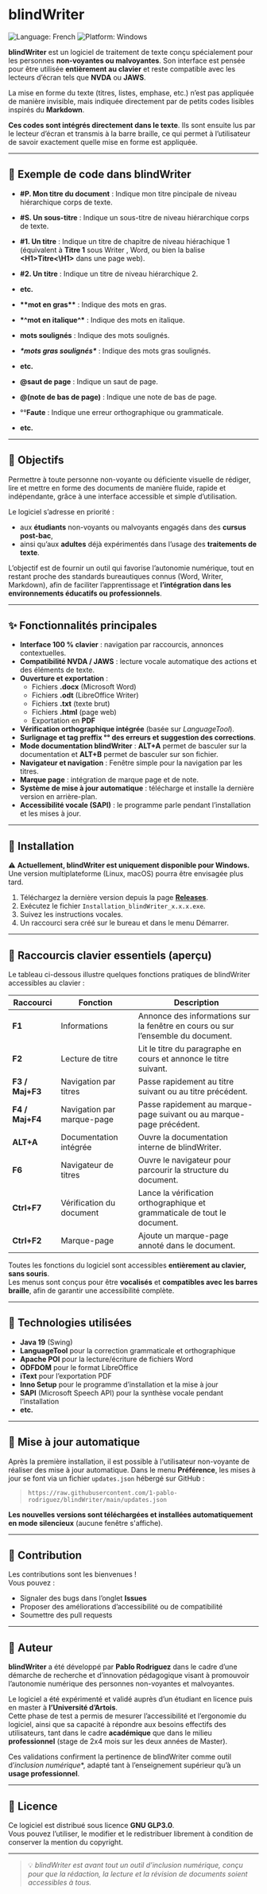# blindWriter

![Language: French](https://img.shields.io/badge/lang-French-blue?style=flat-square&logo=google-translate)
![Platform: Windows](https://img.shields.io/badge/platform-Windows-lightgrey?style=flat-square&logo=windows)

**blindWriter** est un logiciel de traitement de texte conçu spécialement pour les personnes **non-voyantes ou malvoyantes**.
Son interface est pensée pour être utilisée **entièrement au clavier** et reste compatible avec les lecteurs d’écran tels que **NVDA** ou **JAWS**.

La mise en forme du texte (titres, listes, emphase, etc.) n’est pas appliquée de manière invisible, mais indiquée directement par de petits codes lisibles inspirés du **Markdown**.

**Ces codes sont intégrés directement dans le texte**. Ils sont ensuite lus par le lecteur d’écran et transmis à la barre braille, ce qui permet à l’utilisateur de savoir exactement quelle mise en forme est appliquée.

---

## 📌 Exemple de code dans blindWriter

- **#P. Mon titre du document** : Indique mon titre pincipale de niveau hiérarchique corps de texte.
- **#S. Un sous-titre** : Indique un sous-titre  de niveau hiérarchique corps de texte.
- **#1. Un titre** : Indique un titre de chapitre de niveau hiérachique 1 (équivalent à **Titre 1** sous Writer , Word, ou bien la balise **\<H1\>Titre<\H1\>** dans une page web).
- **#2. Un titre** : Indique un titre de niveau hiérarchique 2.
- **etc.**

- **\*\*mot en gras\*\*** : Indique des mots en gras.
- **\*^mot en italique^\*** : Indique des mots en italique.
- **__mots soulignés__** : Indique des mots soulignés.
- **_\*mots gras soulignés\*_** : Indique des mots gras soulignés.
- **etc.**

- **@saut de page** : Indique un saut de page.
- **@(note de bas de page)** : Indique une note de bas de page.
- °°**Faute** : Indique une erreur orthographique ou grammaticale.
- **etc.**

---

## 🎯 Objectifs

Permettre à toute personne non-voyante ou déficiente visuelle de rédiger, lire et mettre en forme des documents de manière fluide, rapide et indépendante, grâce à une interface accessible et simple d’utilisation.

Le logiciel s’adresse en priorité :

- aux **étudiants** non-voyants ou malvoyants engagés dans des **cursus post-bac**,
- ainsi qu’aux **adultes** déjà expérimentés dans l’usage des **traitements de texte**.

L’objectif est de fournir un outil qui favorise l’autonomie numérique, tout en restant proche des standards bureautiques connus (Word, Writer, Markdown), afin de faciliter l’apprentissage et **l’intégration dans les environnements éducatifs ou professionnels**.

---

## ✨ Fonctionnalités principales

- **Interface 100 % clavier** : navigation par raccourcis, annonces contextuelles.  
- **Compatibilité NVDA / JAWS** : lecture vocale automatique des actions et des éléments de texte.  
- **Ouverture et exportation** :
  - Fichiers **.docx** (Microsoft Word)
  - Fichiers **.odt** (LibreOffice Writer)
  - Fichiers **.txt** (texte brut)
  - Fichiers  **.html** (page web)
  - Exportation en **PDF**
- **Vérification orthographique intégrée** (basée sur *LanguageTool*).  
- **Surlignage et tag preffix °° des erreurs et suggestion des corrections**.  
- **Mode documentation blindWriter** : **ALT+A** permet de basculer sur la documentation et **ALT+B** permet de basculer sur son fichier.
- **Navigateur et navigation** : Fenêtre simple pour la navigation par les titres.
- **Marque page** : intégration de marque page et de note.
- **Système de mise à jour automatique** : télécharge et installe la dernière version en arrière-plan.  
- **Accessibilité vocale (SAPI)** : le programme parle pendant l’installation et les mises à jour.  

---

## 🧩 Installation
⚠️ **Actuellement, blindWriter est uniquement disponible pour Windows.**  
Une version multiplateforme (Linux, macOS) pourra être envisagée plus tard.

1. Téléchargez la dernière version depuis la page [**Releases**](https://github.com/1-pablo-rodriguez/blindWriter/releases).  
2. Exécutez le fichier `Installation_blindWriter_x.x.x.exe`.  
3. Suivez les instructions vocales.  
4. Un raccourci sera créé sur le bureau et dans le menu Démarrer.

---

## 🎹 Raccourcis clavier essentiels (aperçu)

Le tableau ci-dessous illustre quelques fonctions pratiques de blindWriter accessibles au clavier :

| Raccourci      | Fonction               | Description                                                                 |
|----------------|------------------------|-----------------------------------------------------------------------------|
| **F1**         | Informations           | Annonce des informations sur la fenêtre en cours ou sur l’ensemble du document. |
| **F2**         | Lecture de titre       | Lit le titre du paragraphe en cours et annonce le titre suivant.            |
| **F3 / Maj+F3**| Navigation par titres  | Passe rapidement au titre suivant ou au titre précédent.                    |
| **F4 / Maj+F4**| Navigation par marque-page  | Passe rapidement au marque-page suivant ou au marque-page précédent.   |
| **ALT+A**      | Documentation intégrée | Ouvre la documentation interne de blindWriter.                              |
| **F6**         | Navigateur de titres   | Ouvre le navigateur pour parcourir la structure du document.                |
| **Ctrl+F7**    | Vérification du document   | Lance la vérification orthographique et grammaticale de tout le document.   |
| **Ctrl+F2**    | Marque-page            | Ajoute un marque-page annoté dans le document.                              |

Toutes les fonctions du logiciel sont accessibles **entièrement au clavier, sans souris**.  
Les menus sont conçus pour être **vocalisés** et **compatibles avec les barres braille**, afin de garantir une accessibilité complète.

---

## 🧱 Technologies utilisées

- **Java 19** (Swing)  
- **LanguageTool** pour la correction grammaticale et orthographique  
- **Apache POI** pour la lecture/écriture de fichiers Word  
- **ODFDOM** pour le format LibreOffice  
- **iText** pour l’exportation PDF  
- **Inno Setup** pour le programme d’installation et la mise à jour  
- **SAPI** (Microsoft Speech API) pour la synthèse vocale pendant l’installation
- **etc.**

---

## 🔄 Mise à jour automatique

Après la première installation, il est possible à l'utilisateur non-voyante de réaliser des mise à jour automatique.
Dans le menu **Préférence**, les mises à jour se font via un fichier `updates.json` hébergé sur GitHub :  
> `https://raw.githubusercontent.com/1-pablo-rodriguez/blindWriter/main/updates.json`

**Les nouvelles versions sont téléchargées et installées automatiquement en mode silencieux** (aucune fenêtre s'affiche).

---

## 💬 Contribution

Les contributions sont les bienvenues !  
Vous pouvez :
- Signaler des bugs dans l’onglet **Issues**
- Proposer des améliorations d’accessibilité ou de compatibilité
- Soumettre des pull requests

---

## 👤 Auteur

**blindWriter** a été développé par **Pablo Rodriguez** dans le cadre d’une démarche de recherche et d’innovation pédagogique visant à promouvoir l’autonomie numérique des personnes non-voyantes et malvoyantes.  

Le logiciel a été expérimenté et validé auprès d’un étudiant en licence puis en master à **l’Université d’Artois**.  
Cette phase de test a permis de mesurer l’accessibilité et l’ergonomie du logiciel, ainsi que sa capacité à répondre aux besoins effectifs des utilisateurs, tant dans le cadre **académique** que dans le milieu **professionnel** (stage de 2x4 mois sur les deux années de Master).

Ces validations confirment la pertinence de blindWriter comme outil d’*inclusion numérique**, adapté tant à l’enseignement supérieur qu’à un **usage professionnel**.


---

## 🪪 Licence

Ce logiciel est distribué sous licence **GNU GLP3.0**.  
Vous pouvez l’utiliser, le modifier et le redistribuer librement à condition de conserver la mention du copyright.

---

> 💡 *blindWriter est avant tout un outil d’inclusion numérique, conçu pour que la rédaction, la lecture et la révision de documents soient accessibles à tous.*
































